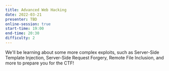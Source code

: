 ```yaml
---
title: Advanced Web Hacking
date: 2022-03-21
presenter: TBD
online-session: true
start-time: 19:00
end-time: 20:30
difficulty: 2
---
```


We'll be learning about some more complex exploits, such as Server-Side Template Injection, Server-Side Request Forgery, Remote File Inclusion, and more to prepare you for the CTF!
